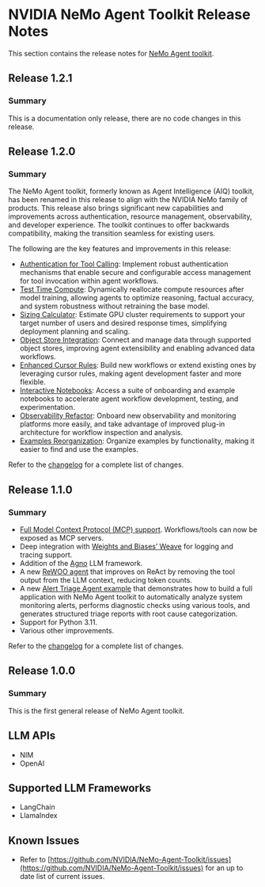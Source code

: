 <!--
SPDX-FileCopyrightText: Copyright (c) 2025, NVIDIA CORPORATION & AFFILIATES. All rights reserved.
SPDX-License-Identifier: Apache-2.0

Licensed under the Apache License, Version 2.0 (the "License");
you may not use this file except in compliance with the License.
You may obtain a copy of the License at

http://www.apache.org/licenses/LICENSE-2.0

Unless required by applicable law or agreed to in writing, software
distributed under the License is distributed on an "AS IS" BASIS,
WITHOUT WARRANTIES OR CONDITIONS OF ANY KIND, either express or implied.
See the License for the specific language governing permissions and
limitations under the License.
-->

# NVIDIA NeMo Agent Toolkit Release Notes
This section contains the release notes for [NeMo Agent toolkit](./index.md).

## Release 1.2.1
### Summary
This is a documentation only release, there are no code changes in this release.

## Release 1.2.0
### Summary
The NeMo Agent toolkit, formerly known as Agent Intelligence (AIQ) toolkit, has been renamed in this release to align with the NVIDIA NeMo family of products. This release also brings significant new capabilities and improvements across authentication, resource management, observability, and developer experience. The toolkit continues to offer backwards compatibility, making the transition seamless for existing users.

The following are the key features and improvements in this release:
* [Authentication for Tool Calling](https://github.com/NVIDIA/NeMo-Agent-Toolkit/blob/release/1.2/docs/source/reference/api-authentication.md): Implement robust authentication mechanisms that enable secure and configurable access management for tool invocation within agent workflows.
* [Test Time Compute](https://github.com/NVIDIA/NeMo-Agent-Toolkit/blob/release/1.2/docs/source/reference/test-time-compute.md): Dynamically reallocate compute resources after model training, allowing agents to optimize reasoning, factual accuracy, and system robustness without retraining the base model.
* [Sizing Calculator](https://github.com/NVIDIA/NeMo-Agent-Toolkit/blob/release/1.2/docs/source/workflows/sizing-calc.md): Estimate GPU cluster requirements to support your target number of users and desired response times, simplifying deployment planning and scaling.
* [Object Store Integration](https://github.com/NVIDIA/NeMo-Agent-Toolkit/blob/release/1.2/docs/source/extend/object-store.md): Connect and manage data through supported object stores, improving agent extensibility and enabling advanced data workflows.
* [Enhanced Cursor Rules](https://github.com/NVIDIA/NeMo-Agent-Toolkit/blob/release/1.2/docs/source/tutorials/build-a-demo-agent-workflow-using-cursor-rules.md): Build new workflows or extend existing ones by leveraging cursor rules, making agent development faster and more flexible.
* [Interactive Notebooks](https://github.com/NVIDIA/NeMo-Agent-Toolkit/tree/release/1.2/examples/notebooks): Access a suite of onboarding and example notebooks to accelerate agent workflow development, testing, and experimentation.
* [Observability Refactor](https://github.com/NVIDIA/NeMo-Agent-Toolkit/blob/release/1.2/docs/source/workflows/observe/index.md): Onboard new observability and monitoring platforms more easily, and take advantage of improved plug-in architecture for workflow inspection and analysis.
* [Examples Reorganization](https://github.com/NVIDIA/NeMo-Agent-Toolkit/blob/release/1.2/examples/README.md): Organize examples by functionality, making it easier to find and use the examples.

Refer to the [changelog](https://github.com/NVIDIA/NeMo-Agent-Toolkit/blob/release/1.2/CHANGELOG.md) for a complete list of changes.

## Release 1.1.0
### Summary
* [Full Model Context Protocol (MCP) support](https://github.com/NVIDIA/NeMo-Agent-Toolkit/blob/v1.1.0/docs/source/workflows/mcp/index.md). Workflows/tools can now be exposed as MCP servers.
* Deep integration with [Weights and Biases’ Weave](https://github.com/NVIDIA/NeMo-Agent-Toolkit/blob/v1.1.0/docs/source/workflows/observe/observe-workflow-with-weave.md) for logging and tracing support.
* Addition of the [Agno](https://github.com/NVIDIA/NeMo-Agent-Toolkit/blob/v1.1.0/examples/agno_personal_finance/README.md) LLM framework.
* A new [ReWOO agent](https://github.com/NVIDIA/NeMo-Agent-Toolkit/blob/v1.1.0/examples/agents/rewoo/README.md) that improves on ReAct by removing the tool output from the LLM context, reducing token counts.
* A new [Alert Triage Agent example](https://github.com/NVIDIA/NeMo-Agent-Toolkit/blob/v1.1.0/examples/alert_triage_agent/README.md) that demonstrates how to build a full application with NeMo Agent toolkit to automatically analyze system monitoring alerts, performs diagnostic checks using various tools, and generates structured triage reports with root cause categorization.
* Support for Python 3.11.
* Various other improvements.

Refer to the [changelog](https://github.com/NVIDIA/NeMo-Agent-Toolkit/blob/v1.1.0/CHANGELOG.md) for a complete list of changes.

## Release 1.0.0
### Summary
This is the first general release of NeMo Agent toolkit.

## LLM APIs
- NIM
- OpenAI

## Supported LLM Frameworks
- LangChain
- LlamaIndex

## Known Issues
- Refer to [https://github.com/NVIDIA/NeMo-Agent-Toolkit/issues](https://github.com/NVIDIA/NeMo-Agent-Toolkit/issues) for an up to date list of current issues.
